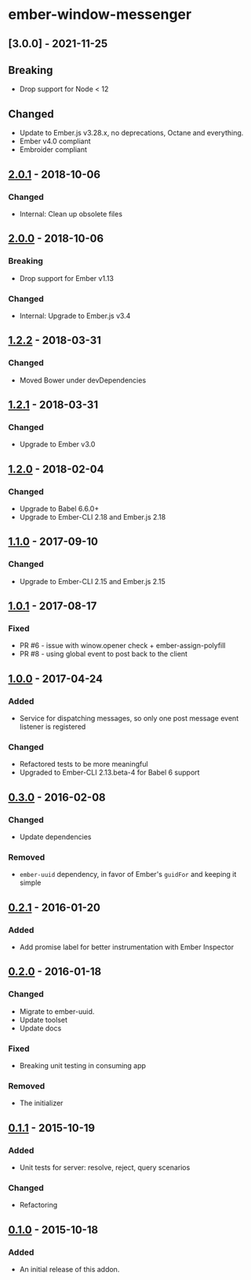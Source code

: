# ember-window-messenger

## [3.0.0] - 2021-11-25

## Breaking
- Drop support for Node < 12

## Changed
- Update to Ember.js v3.28.x, no deprecations, Octane and everything.
- Ember v4.0 compliant
- Embroider compliant

## [2.0.1] - 2018-10-06
### Changed
- Internal: Clean up obsolete files

## [2.0.0] - 2018-10-06
### Breaking
-  Drop support for Ember v1.13

### Changed
- Internal: Upgrade to Ember.js v3.4

## [1.2.2] - 2018-03-31
### Changed
- Moved Bower under devDependencies

## [1.2.1] - 2018-03-31
### Changed
- Upgrade to Ember v3.0

## [1.2.0] - 2018-02-04
### Changed
- Upgrade to Babel 6.6.0+
- Upgrade to Ember-CLI 2.18 and Ember.js 2.18

## [1.1.0] - 2017-09-10
### Changed
- Upgrade to Ember-CLI 2.15 and Ember.js 2.15

## [1.0.1] - 2017-08-17
### Fixed
- PR #6 - issue with winow.opener check + ember-assign-polyfill
- PR #8 - using global event to post back to the client

## [1.0.0] - 2017-04-24
### Added
- Service for dispatching messages, so only one post message event listener is registered

### Changed
- Refactored tests to be more meaningful
- Upgraded to Ember-CLI 2.13.beta-4 for Babel 6 support

## [0.3.0] - 2016-02-08
### Changed
- Update dependencies

### Removed
- `ember-uuid` dependency, in favor of Ember's `guidFor` and keeping it simple

## [0.2.1] - 2016-01-20
### Added
- Add promise label for better instrumentation with Ember Inspector

## [0.2.0] - 2016-01-18
### Changed
- Migrate to ember-uuid.
- Update toolset
- Update docs

### Fixed
- Breaking unit testing in consuming app

### Removed
- The initializer

## [0.1.1] - 2015-10-19
### Added
- Unit tests for server: resolve, reject, query scenarios

### Changed
- Refactoring

## [0.1.0] - 2015-10-18
### Added
- An initial release of this addon.

[2.0.1]: https://github.com/raido/ember-window-messenger/compare/v2.0.0...v2.0.1
[2.0.0]: https://github.com/raido/ember-window-messenger/compare/v1.2.2...v2.0.0
[1.2.2]: https://github.com/raido/ember-window-messenger/compare/v1.2.1...v1.2.2
[1.2.1]: https://github.com/raido/ember-window-messenger/compare/v1.2.0...v1.2.1
[1.2.0]: https://github.com/raido/ember-window-messenger/compare/v1.1.0...v1.2.0
[1.1.0]: https://github.com/raido/ember-window-messenger/compare/v1.0.1...v1.1.0
[1.0.1]: https://github.com/raido/ember-window-messenger/compare/v1.0.0...v1.0.1
[1.0.0]: https://github.com/raido/ember-window-messenger/compare/v0.3.0...v1.0.0
[0.3.0]: https://github.com/raido/ember-window-messenger/compare/v0.2.1...v0.3.0
[0.2.1]: https://github.com/raido/ember-window-messenger/compare/v0.2.0...v0.2.1
[0.2.0]: https://github.com/raido/ember-window-messenger/compare/v0.1.0...v0.2.0
[0.1.1]: https://github.com/raido/ember-window-messenger/compare/v0.1.0...v0.1.1
[0.1.0]: https://github.com/raido/ember-window-messenger/tree/v0.1.0
